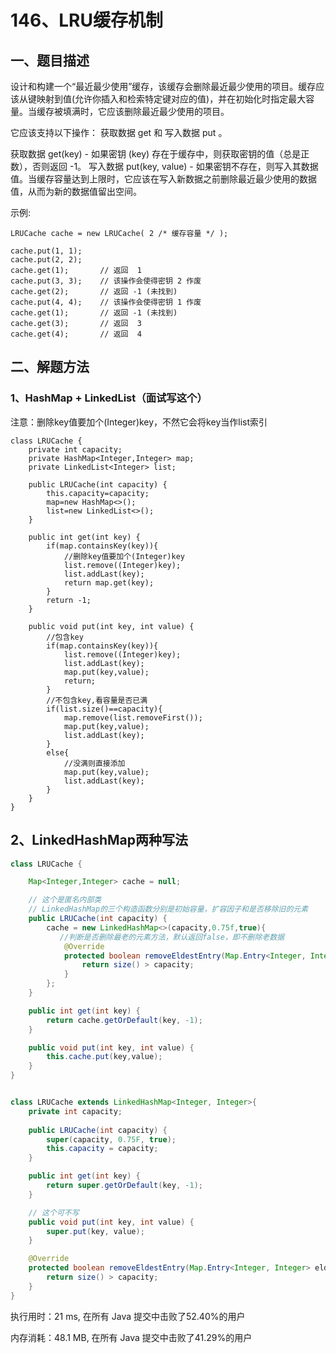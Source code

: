 # 146、LRU缓存机制

## 一、题目描述

设计和构建一个“最近最少使用”缓存，该缓存会删除最近最少使用的项目。缓存应该从键映射到值(允许你插入和检索特定键对应的值)，并在初始化时指定最大容量。当缓存被填满时，它应该删除最近最少使用的项目。

它应该支持以下操作： 获取数据 get 和 写入数据 put 。

获取数据 get(key) - 如果密钥 (key) 存在于缓存中，则获取密钥的值（总是正数），否则返回 -1。
写入数据 put(key, value) - 如果密钥不存在，则写入其数据值。当缓存容量达到上限时，它应该在写入新数据之前删除最近最少使用的数据值，从而为新的数据值留出空间。

示例:

```
LRUCache cache = new LRUCache( 2 /* 缓存容量 */ );

cache.put(1, 1);
cache.put(2, 2);
cache.get(1);       // 返回  1
cache.put(3, 3);    // 该操作会使得密钥 2 作废
cache.get(2);       // 返回 -1 (未找到)
cache.put(4, 4);    // 该操作会使得密钥 1 作废
cache.get(1);       // 返回 -1 (未找到)
cache.get(3);       // 返回  3
cache.get(4);       // 返回  4
```



## 二、解题方法

### 1、HashMap + LinkedList（面试写这个）

注意：删除key值要加个(Integer)key，不然它会将key当作list索引

```
class LRUCache {
    private int capacity;
    private HashMap<Integer,Integer> map;
    private LinkedList<Integer> list;
    
    public LRUCache(int capacity) {
        this.capacity=capacity;
        map=new HashMap<>();
        list=new LinkedList<>();
    }

    public int get(int key) {
        if(map.containsKey(key)){
            //删除key值要加个(Integer)key
            list.remove((Integer)key);
            list.addLast(key);
            return map.get(key);
        }
        return -1;
    }

    public void put(int key, int value) {
        //包含key
        if(map.containsKey(key)){
            list.remove((Integer)key);
            list.addLast(key);
            map.put(key,value);
            return;
        }
        //不包含key,看容量是否已满
        if(list.size()==capacity){
            map.remove(list.removeFirst());
            map.put(key,value);
            list.addLast(key);
        }
        else{
            //没满则直接添加
            map.put(key,value);
            list.addLast(key);
        }
    }
}
```



## 2、LinkedHashMap两种写法

```java
class LRUCache {

    Map<Integer,Integer> cache = null;

    // 这个是匿名内部类
    // LinkedHashMap的三个构造函数分别是初始容量，扩容因子和是否移除旧的元素
    public LRUCache(int capacity) {
        cache = new LinkedHashMap<>(capacity,0.75f,true){
           //判断是否删除最老的元素方法，默认返回false，即不删除老数据
            @Override
            protected boolean removeEldestEntry(Map.Entry<Integer, Integer> eldest) {
                return size() > capacity;
            }
        };
    }

    public int get(int key) {
        return cache.getOrDefault(key, -1);
    }

    public void put(int key, int value) {
        this.cache.put(key,value);
    }
}


class LRUCache extends LinkedHashMap<Integer, Integer>{
    private int capacity;
    
    public LRUCache(int capacity) {
        super(capacity, 0.75F, true);
        this.capacity = capacity;
    }

    public int get(int key) {
        return super.getOrDefault(key, -1);
    }

    // 这个可不写
    public void put(int key, int value) {
        super.put(key, value);
    }

    @Override
    protected boolean removeEldestEntry(Map.Entry<Integer, Integer> eldest) {
        return size() > capacity; 
    }
}

```

执行用时：21 ms, 在所有 Java 提交中击败了52.40%的用户

内存消耗：48.1 MB, 在所有 Java 提交中击败了41.29%的用户

